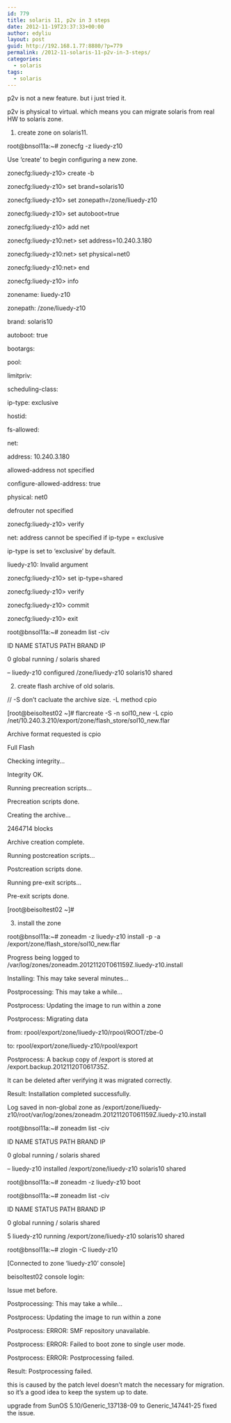 ```yaml
---
id: 779
title: solaris 11, p2v in 3 steps
date: 2012-11-19T23:37:33+00:00
author: edyliu
layout: post
guid: http://192.168.1.77:8880/?p=779
permalink: /2012-11-solaris-11-p2v-in-3-steps/
categories:
  - solaris
tags:
  - solaris
---
```

p2v is not a new feature. but i just tried it. 

p2v is physical to virtual. which means you can migrate solaris from real HW to solaris zone.

1. create zone on solaris11.
  
<!--more-->


  
root@bnsol11a:~# zonecfg -z liuedy-z10
  
Use &#8216;create&#8217; to begin configuring a new zone.
  
zonecfg:liuedy-z10> create -b
  
zonecfg:liuedy-z10> set brand=solaris10
  
zonecfg:liuedy-z10> set zonepath=/zone/liuedy-z10
  
zonecfg:liuedy-z10> set autoboot=true
  
zonecfg:liuedy-z10> add net
  
zonecfg:liuedy-z10:net> set address=10.240.3.180
  
zonecfg:liuedy-z10:net> set physical=net0
  
zonecfg:liuedy-z10:net> end
  
zonecfg:liuedy-z10> info
  
zonename: liuedy-z10
  
zonepath: /zone/liuedy-z10
  
brand: solaris10
  
autoboot: true
  
bootargs:
  
pool:
  
limitpriv:
  
scheduling-class:
  
ip-type: exclusive
  
hostid:
  
fs-allowed:
  
net:
	  
address: 10.240.3.180
	  
allowed-address not specified
	  
configure-allowed-address: true
	  
physical: net0
	  
defrouter not specified
  
zonecfg:liuedy-z10> verify
  
net: address cannot be specified if ip-type = exclusive
  
ip-type is set to &#8216;exclusive&#8217; by default.
  
liuedy-z10: Invalid argument
  
zonecfg:liuedy-z10> set ip-type=shared
  
zonecfg:liuedy-z10> verify
  
zonecfg:liuedy-z10> commit
  
zonecfg:liuedy-z10> exit
  
root@bnsol11a:~# zoneadm list -civ
    
ID NAME STATUS PATH BRAND IP
     
0 global running / solaris shared
     
&#8211; liuedy-z10 configured /zone/liuedy-z10 solaris10 shared

2. create flash archive of old solaris.
  
// -S don&#8217;t cacluate the archive size. -L method cpio
  
[root@beisoltest02 ~]# flarcreate -S -n sol10\_new -L cpio /net/10.240.3.210/export/zone/flash\_store/sol10_new.flar
  
Archive format requested is cpio
  
Full Flash
  
Checking integrity&#8230;
  
Integrity OK.
  
Running precreation scripts&#8230;
  
Precreation scripts done.
  
Creating the archive&#8230;
  
2464714 blocks
  
Archive creation complete.
  
Running postcreation scripts&#8230;
  
Postcreation scripts done.
  
Running pre-exit scripts&#8230;
  
Pre-exit scripts done.
  
[root@beisoltest02 ~]# 

3. install the zone

root@bnsol11a:~# zoneadm -z liuedy-z10 install -p -a /export/zone/flash\_store/sol10\_new.flar
  
Progress being logged to /var/log/zones/zoneadm.20121120T061159Z.liuedy-z10.install
      
Installing: This may take several minutes&#8230;
  
Postprocessing: This may take a while&#8230;
     
Postprocess: Updating the image to run within a zone
     
Postprocess: Migrating data
          
from: rpool/export/zone/liuedy-z10/rpool/ROOT/zbe-0
            
to: rpool/export/zone/liuedy-z10/rpool/export
     
Postprocess: A backup copy of /export is stored at /export.backup.20121120T061735Z.
  
It can be deleted after verifying it was migrated correctly.

Result: Installation completed successfully.
  
Log saved in non-global zone as /export/zone/liuedy-z10/root/var/log/zones/zoneadm.20121120T061159Z.liuedy-z10.install
  
root@bnsol11a:~# zoneadm list -civ
    
ID NAME STATUS PATH BRAND IP
     
0 global running / solaris shared
     
&#8211; liuedy-z10 installed /export/zone/liuedy-z10 solaris10 shared
  
root@bnsol11a:~# zoneadm -z liuedy-z10 boot
  
root@bnsol11a:~# zoneadm list -civ
    
ID NAME STATUS PATH BRAND IP
     
0 global running / solaris shared
     
5 liuedy-z10 running /export/zone/liuedy-z10 solaris10 shared
  
root@bnsol11a:~# zlogin -C liuedy-z10
  
[Connected to zone &#8216;liuedy-z10&#8217; console]

beisoltest02 console login: 

Issue met before.
  
Postprocessing: This may take a while&#8230;
     
Postprocess: Updating the image to run within a zone
     
Postprocess: ERROR: SMF repository unavailable.
     
Postprocess: ERROR: Failed to boot zone to single user mode.
     
Postprocess: ERROR: Postprocessing failed.
          
Result: Postprocessing failed.

this is caused by the patch level doesn&#8217;t match the necessary for migration. so it&#8217;s a good idea to keep the system up to date.
  
upgrade from SunOS 5.10/Generic\_137138-09 to Generic\_147441-25 fixed the issue.